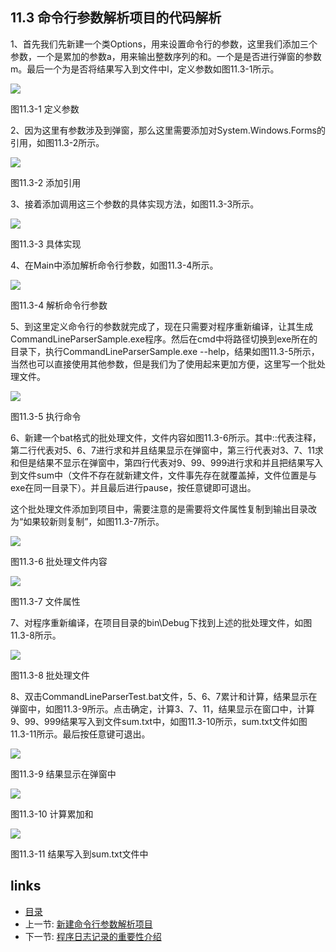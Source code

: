 ## 11.3 命令行参数解析项目的代码解析

1、首先我们先新建一个类Options，用来设置命令行的参数，这里我们添加三个参数，一个是累加的参数a，用来输出整数序列的和。一个是是否进行弹窗的参数m。最后一个为是否将结果写入到文件中l，定义参数如图11.3-1所示。

![](images/11.3-1.png)

图11.3-1 定义参数

2、因为这里有参数涉及到弹窗，那么这里需要添加对System.Windows.Forms的引用，如图11.3-2所示。

![](images/11.3-2.png)

图11.3-2 添加引用

3、接着添加调用这三个参数的具体实现方法，如图11.3-3所示。

![](images/11.3-3.png)

图11.3-3 具体实现

4、在Main中添加解析命令行参数，如图11.3-4所示。

![](images/11.3-4.png)

图11.3-4 解析命令行参数

5、到这里定义命令行的参数就完成了，现在只需要对程序重新编译，让其生成CommandLineParserSample.exe程序。然后在cmd中将路径切换到exe所在的目录下，执行CommandLineParserSample.exe --help，结果如图11.3-5所示，当然也可以直接使用其他参数，但是我们为了使用起来更加方便，这里写一个批处理文件。

![](images/11.3-5.png)

图11.3-5 执行命令

6、新建一个bat格式的批处理文件，文件内容如图11.3-6所示。其中::代表注释，第二行代表对5、6、7进行求和并且结果显示在弹窗中，第三行代表对3、7、11求和但是结果不显示在弹窗中，第四行代表对9、99、999进行求和并且把结果写入到文件sum中（文件不存在就新建文件，文件事先存在就覆盖掉，文件位置是与exe在同一目录下）。并且最后进行pause，按任意键即可退出。

这个批处理文件添加到项目中，需要注意的是需要将文件属性复制到输出目录改为“如果较新则复制”，如图11.3-7所示。

![](images/11.3-6.png)

图11.3-6 批处理文件内容

![](images/11.3-7.png)

图11.3-7 文件属性

7、对程序重新编译，在项目目录的bin\Debug下找到上述的批处理文件，如图11.3-8所示。

![](images/11.3-8.png)

图11.3-8 批处理文件

8、双击CommandLineParserTest.bat文件，5、6、7累计和计算，结果显示在弹窗中，如图11.3-9所示。点击确定，计算3、7、11，结果显示在窗口中，计算9、99、999结果写入到文件sum.txt中，如图11.3-10所示，sum.txt文件如图11.3-11所示。最后按任意键可退出。

![](images/11.3-9.png)

图11.3-9 结果显示在弹窗中

![](images/11.3-10.png)

图11.3-10 计算累加和

![](images/11.3-11.png)

图11.3-11 结果写入到sum.txt文件中

## links
   * [目录](<preface.md>)
   * 上一节: [新建命令行参数解析项目](<11.2.md>)
   * 下一节: [程序日志记录的重要性介绍](<12.1.md>)